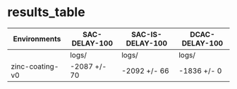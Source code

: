 # results_table
| Environments  |SAC-DELAY-100|SAC-IS-DELAY-100|DCAC-DELAY-100|
|---------------|-------------|----------------|--------------|
|               |logs/        |logs/           |logs/         |
|zinc-coating-v0|-2087 +/- 70 |-2092 +/- 66    |-1836 +/- 0   |
